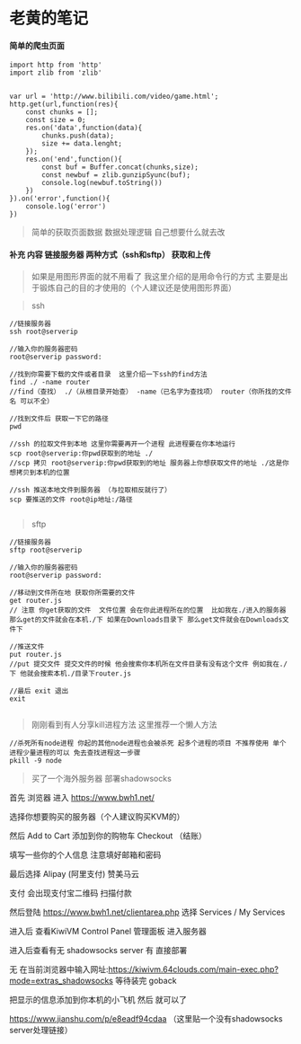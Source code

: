 # 老黄的笔记

#### 简单的爬虫页面

```
import http from 'http'
import zlib from 'zlib'


var url = 'http://www.bilibili.com/video/game.html';
http.get(url,function(res){
    const chunks = [];
    const size = 0;
    res.on('data',function(data){
        chunks.push(data);
        size += data.lenght;
    });
    res.on('end',function(){
        const buf = Buffer.concat(chunks,size);
        const newbuf = zlib.gunzipSyunc(buf);
        console.log(newbuf.toString())
    })
}).on('error',function(){
    console.log('error')
})
```
> 简单的获取页面数据  数据处理逻辑 自己想要什么就去改

#### 补充 内容 链接服务器 两种方式（ssh和sftp） 获取和上传 

> 如果是用图形界面的就不用看了 我这里介绍的是用命令行的方式 主要是出于锻炼自己的目的才使用的（个人建议还是使用图形界面）


> ssh

```
//链接服务器
ssh root@serverip 

//输入你的服务器密码
root@serverip password:

//找到你需要下载的文件或者目录  这里介绍一下ssh的find方法
find ./ -name router  
//find（查找） ./（从根目录开始查） -name（已名字为查找项） router（你所找的文件名 可以不全）

//找到文件后 获取一下它的路径
pwd

//ssh 的拉取文件到本地 这里你需要再开一个进程 此进程要在你本地运行 
scp root@serverip:你pwd获取到的地址 ./
//scp 拷贝 root@serverip:你pwd获取到的地址 服务器上你想获取文件的地址 ./这是你想拷贝到本机的位置

//ssh 推送本地文件到服务器 （与拉取相反就行了）
scp 要推送的文件 root@ip地址:/路径


```

> sftp

```
//链接服务器
sftp root@serverip

//输入你的服务器密码
root@serverip password:

//移动到文件所在地 获取你所需要的文件
get router.js
// 注意 你get获取的文件  文件位置 会在你此进程所在的位置  比如我在./进入的服务器 那么get的文件就会在本机./下 如果在Downloads目录下 那么get文件就会在Downloads文件下

//推送文件
put router.js
//put 提交文件 提交文件的时候 他会搜索你本机所在文件目录有没有这个文件 例如我在./下 他就会搜索本机./目录下router.js 

//最后 exit 退出
exit


```

> 刚刚看到有人分享kill进程方法  这里推荐一个懒人方法


```
//杀死所有node进程 你起的其他node进程也会被杀死 起多个进程的项目 不推荐使用 单个进程少量进程的可以 免去查找进程这一步骤
pkill -9 node 

```

> 买了一个海外服务器 部署shadowsocks 

首先 浏览器 进入 https://www.bwh1.net/ 

选择你想要购买的服务器（个人建议购买KVM的）

然后 Add to Cart 添加到你的购物车 Checkout （结账）

填写一些你的个人信息  注意填好邮箱和密码

最后选择 Alipay (阿里支付) 赞美马云

支付 会出现支付宝二维码 扫描付款 

然后登陆 https://www.bwh1.net/clientarea.php  选择 Services / My Services 

进入后 查看KiwiVM Control Panel  管理面板  进入服务器 

进入后查看有无 shadowsocks server 有 直接部署 

无 在当前浏览器中输入网址:https://kiwivm.64clouds.com/main-exec.php?mode=extras_shadowsocks 等待装完 goback

把显示的信息添加到你本机的小飞机  然后 就可以了 

https://www.jianshu.com/p/e8eadf94cdaa （这里贴一个没有shadowsocks server处理链接）


